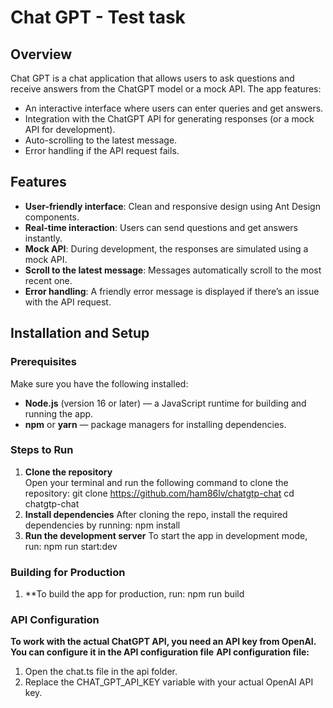 # Chat GPT - Test task

## Overview

Chat GPT is a chat application that allows users to ask questions and receive answers from the ChatGPT model or a mock API. The app features:
- An interactive interface where users can enter queries and get answers.
- Integration with the ChatGPT API for generating responses (or a mock API for development).
- Auto-scrolling to the latest message.
- Error handling if the API request fails.

## Features

- **User-friendly interface**: Clean and responsive design using Ant Design components.
- **Real-time interaction**: Users can send questions and get answers instantly.
- **Mock API**: During development, the responses are simulated using a mock API.
- **Scroll to the latest message**: Messages automatically scroll to the most recent one.
- **Error handling**: A friendly error message is displayed if there’s an issue with the API request.

## Installation and Setup

### Prerequisites

Make sure you have the following installed:
- **Node.js** (version 16 or later) — a JavaScript runtime for building and running the app.
- **npm** or **yarn** — package managers for installing dependencies.

### Steps to Run

1. **Clone the repository**  
   Open your terminal and run the following command to clone the repository:
   git clone https://github.com/ham86lv/chatgtp-chat
   cd chatgtp-chat
2. **Install dependencies**
   After cloning the repo, install the required dependencies by running:
   npm install
3. **Run the development server**
   To start the app in development mode, run:
   npm run start:dev

### Building for Production

1. **To build the app for production, run:
   npm run build

### API Configuration
  **To work with the actual ChatGPT API, you need an API key from OpenAI. You can configure it in the API configuration file**
  **API configuration file:**
1.  Open the chat.ts file in the api folder.
2.  Replace the CHAT_GPT_API_KEY variable with your actual OpenAI API key.